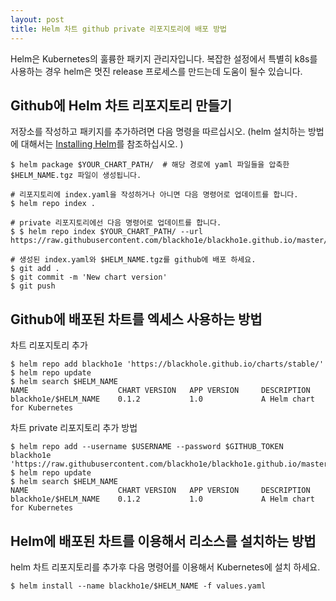 ```yaml
---
layout: post
title: Helm 차트 github private 리포지토리에 배포 방법
---
```


Helm은 Kubernetes의 훌륭한 패키지 관리자입니다. 복잡한 설정에서 특별히 k8s를 사용하는 경우 helm은 멋진 release 프로세스를 만드는데 도움이 될수 있습니다.

## Github에 Helm 차트 리포지토리 만들기
저장소를 작성하고 패키지를 추가하려면 다음 명령을 따르십시오. (helm 설치하는 방법에 대해서는 [Installing Helm](https://helm.sh/docs/intro/install/)를 참조하십시오. )
```
$ helm package $YOUR_CHART_PATH/  # 해당 경로에 yaml 파일들을 압축한 $HELM_NAME.tgz 파일이 생성됩니다.

# 리포지토리에 index.yaml을 작성하거나 아니면 다음 명령어로 업데이트를 합니다.
$ helm repo index .

# private 리포지토리에선 다음 명령어로 업데이트를 합니다.
$ $ helm repo index $YOUR_CHART_PATH/ --url https://raw.githubusercontent.com/blackho1e/blackho1e.github.io/master/charts/stable/

# 생성된 index.yaml와 $HELM_NAME.tgz를 github에 배포 하세요.
$ git add .
$ git commit -m 'New chart version'
$ git push
```

## Github에 배포된 차트를 엑세스 사용하는 방법
차트 리포지토리 추가
```
$ helm repo add blackho1e 'https://blackhole.github.io/charts/stable/'
$ helm repo update
$ helm search $HELM_NAME
NAME                    CHART VERSION   APP VERSION     DESCRIPTION
blackho1e/$HELM_NAME    0.1.2           1.0             A Helm chart for Kubernetes
```
차트 private 리포지토리 추가 방법
```
$ helm repo add --username $USERNAME --password $GITHUB_TOKEN blackho1e 'https://raw.githubusercontent.com/blackho1e/blackho1e.github.io/master/charts/stable/'
$ helm repo update
$ helm search $HELM_NAME
NAME                    CHART VERSION   APP VERSION     DESCRIPTION
blackho1e/$HELM_NAME    0.1.2           1.0             A Helm chart for Kubernetes
```


## Helm에 배포된 차트를 이용해서 리소스를 설치하는 방법
helm 차트 리포지토리를 추가후 다음 명령어를 이용해서 Kubernetes에 설치 하세요.
```
$ helm install --name blackho1e/$HELM_NAME -f values.yaml
```
